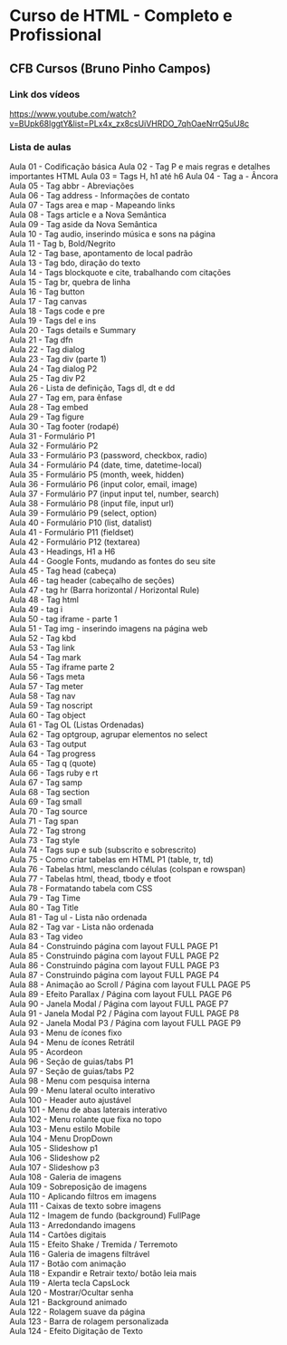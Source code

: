 # Curso de HTML - Completo e Profissional
## CFB Cursos (Bruno Pinho Campos)

### Link dos vídeos
<https://www.youtube.com/watch?v=BUpk68lggtY&list=PLx4x_zx8csUiVHRDO_7qhOaeNrrQ5uU8c>

### Lista de aulas

Aula 01 - Codificação básica
Aula 02 - Tag P e mais regras e detalhes importantes HTML
Aula 03 = Tags H, h1 até h6
Aula 04 - Tag a - Âncora
Aula 05 - Tag abbr - Abreviações  
Aula 06 - Tag address - Informações de contato  
Aula 07 - Tags area e map - Mapeando links  
Aula 08 - Tags article e a Nova Semântica  
Aula 09 - Tag aside da Nova Semântica  
Aula 10 - Tag audio, inserindo música e sons na página  
Aula 11 - Tag b, Bold/Negrito  
Aula 12 - Tag base, apontamento de local padrão  
Aula 13 - Tag bdo, diração do texto  
Aula 14 - Tags blockquote e cite, trabalhando com citações  
Aula 15 - Tag br, quebra de linha  
Aula 16 - Tag button  
Aula 17 - Tag canvas  
Aula 18 - Tags code e pre  
Aula 19 - Tags del e ins  
Aula 20 - Tags details e Summary  
Aula 21 - Tag dfn  
Aula 22 - Tag dialog  
Aula 23 - Tag div (parte 1)  
Aula 24 - Tag dialog P2  
Aula 25 - Tag div P2  
Aula 26 - Lista de definição, Tags dl, dt e dd  
Aula 27 - Tag em, para ênfase  
Aula 28 - Tag embed  
Aula 29 - Tag figure  
Aula 30 - Tag footer (rodapé)  
Aula 31 - Formulário P1  
Aula 32 - Formulário P2  
Aula 33 - Formulário P3 (password, checkbox, radio)  
Aula 34 - Formulário P4 (date, time, datetime-local)  
Aula 35 - Formulário P5 (month, week, hidden)  
Aula 36 - Formulário P6 (input color, email, image)  
Aula 37 - Formulário P7 (input input tel, number, search)  
Aula 38 - Formulário P8 (input file, input url)  
Aula 39 - Formulário P9 (select, option)  
Aula 40 - Formulário P10 (list, datalist)  
Aula 41 - Formulário P11 (fieldset)  
Aula 42 - Formulário P12 (textarea)  
Aula 43 - Headings, H1 a H6  
Aula 44 - Google Fonts, mudando as fontes do seu site  
Aula 45 - Tag head (cabeça)  
Aula 46 - tag header (cabeçalho de seções)  
Aula 47 - tag hr (Barra horizontal / Horizontal Rule)  
Aula 48 - Tag html  
Aula 49 - tag i  
Aula 50 - tag iframe - parte 1  
Aula 51 - Tag img - inserindo imagens na página web  
Aula 52 - Tag kbd  
Aula 53 - Tag link  
Aula 54 - Tag mark  
Aula 55 - Tag iframe parte 2  
Aula 56 - Tags meta  
Aula 57 - Tag meter  
Aula 58 - Tag nav  
Aula 59 - Tag noscript  
Aula 60 - Tag object  
Aula 61 - Tag OL (Listas Ordenadas)  
Aula 62 - Tag optgroup, agrupar elementos no select  
Aula 63 - Tag output  
Aula 64 - Tag progress  
Aula 65 - Tag q (quote)  
Aula 66 - Tags ruby e rt  
Aula 67 - Tag samp  
Aula 68 - Tag section  
Aula 69 - Tag small  
Aula 70 - Tag source  
Aula 71 - Tag span  
Aula 72 - Tag strong  
Aula 73 - Tag style  
Aula 74 - Tags sup e sub (subscrito e sobrescrito)  
Aula 75 - Como criar tabelas em HTML P1 (table, tr, td)  
Aula 76 - Tabelas html, mesclando células (colspan e rowspan)  
Aula 77 - Tabelas html, thead, tbody e tfoot  
Aula 78 - Formatando tabela com CSS  
Aula 79 - Tag Time  
Aula 80 - Tag Title  
Aula 81 - Tag ul - Lista não ordenada  
Aula 82 - Tag var - Lista não ordenada  
Aula 83 - Tag video  
Aula 84 - Construindo página com layout FULL PAGE P1  
Aula 85 - Construindo página com layout FULL PAGE P2  
Aula 86 - Construindo página com layout FULL PAGE P3  
Aula 87 - Construindo página com layout FULL PAGE P4  
Aula 88 - Animação ao Scroll / Página com layout FULL PAGE P5  
Aula 89 - Efeito Parallax / Página com layout FULL PAGE P6  
Aula 90 - Janela Modal / Página com layout FULL PAGE P7  
Aula 91 - Janela Modal P2 / Página com layout FULL PAGE P8  
Aula 92 - Janela Modal P3 / Página com layout FULL PAGE P9  
Aula 93 - Menu de ícones fixo  
Aula 94 - Menu de ícones Retrátil  
Aula 95 - Acordeon  
Aula 96 - Seção de guias/tabs P1  
Aula 97 - Seção de guias/tabs P2  
Aula 98 - Menu com pesquisa interna  
Aula 99 - Menu lateral oculto interativo  
Aula 100 - Header auto ajustável  
Aula 101 - Menu de abas laterais interativo  
Aula 102 - Menu rolante que fixa no topo  
Aula 103 - Menu estilo Mobile  
Aula 104 - Menu DropDown  
Aula 105 - Slideshow p1  
Aula 106 - Slideshow p2  
Aula 107 - Slideshow p3  
Aula 108 - Galeria de imagens  
Aula 109 - Sobreposição de imagens  
Aula 110 - Aplicando filtros em imagens  
Aula 111 - Caixas de texto sobre imagens  
Aula 112 - Imagem de fundo (background) FullPage  
Aula 113 - Arredondando imagens  
Aula 114 - Cartões digitais  
Aula 115 - Efeito Shake / Tremida / Terremoto  
Aula 116 - Galeria de imagens filtrável  
Aula 117 - Botão com animação  
Aula 118 - Expandir e Retrair texto/ botão leia mais  
Aula 119 - Alerta tecla CapsLock  
Aula 120 - Mostrar/Ocultar senha  
Aula 121 - Background animado  
Aula 122 - Rolagem suave da página  
Aula 123 - Barra de rolagem personalizada  
Aula 124 - Efeito Digitação de Texto  